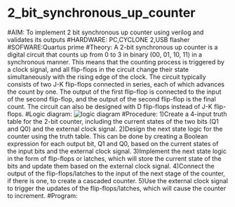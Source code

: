 # 2_bit_synchronous_up_counter
#AIM:
    To implement 2 bit synchronous up counter using verilog and validates its outputs
#HARDWARE: PC,CYCLONE 2,USB flasher
#SOFWARE:Quartus prime
#Theory:
A 2-bit synchronous up counter is a digital circuit that counts up from 0 to 3 in binary (00, 01, 10, 11) in a synchronous manner. This means that the counting process is triggered by a clock signal, and all flip-flops in the circuit change their state simultaneously with the rising edge of the clock. The circuit typically consists of two J-K flip-flops connected in series, each of which advances the count by one. The output of the first flip-flop is connected to the input of the second flip-flop, and the output of the second flip-flop is the final count. The circuit can also be designed with D flip-flops instead of J-K flip-flops.
#Logic diagram:
![logic diagram](https://user-images.githubusercontent.com/121490890/215010793-e6840c35-6251-4b69-ab1b-73d9a6686480.png)
#Procedure:
1)Create a 4-input truth table for the 2-bit counter, including the current states of the two bits (Q1 and Q0) and the external clock signal.
2)Design the next state logic for the counter using the truth table. This can be done by creating a Boolean expression for each output bit, Q1 and Q0, based on the current states of the input bits and the external clock signal.
3)Implement the next state logic in the form of flip-flops or latches, which will store the current state of the bits and update them based on the external clock signal.
4)Connect the output of the flip-flops/latches to the input of the next stage of the counter, if there is one, to create a cascaded counter.
5)Use the external clock signal to trigger the updates of the flip-flops/latches, which will cause the counter to increment.
#Program:







